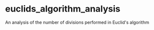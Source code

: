 # euclids_algorithm_analysis
An analysis of the number of divisions performed in Euclid's algorithm
